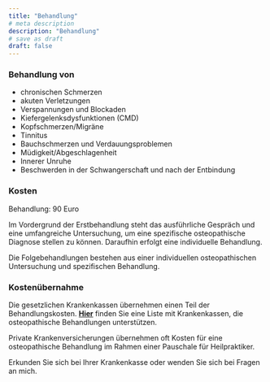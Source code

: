 ```yaml
---
title: "Behandlung"
# meta description
description: "Behandlung"
# save as draft
draft: false
---  
```






### Behandlung von

* chronischen Schmerzen
* akuten Verletzungen
* Verspannungen und Blockaden
* Kiefergelenksdysfunktionen (CMD)
* Kopfschmerzen/Migräne
* Tinnitus
* Bauchschmerzen und Verdauungsproblemen
* Müdigkeit/Abgeschlagenheit
* Innerer Unruhe
* Beschwerden in der Schwangerschaft und nach der Entbindung  


### Kosten  

Behandlung: 90 Euro  

Im Vordergrund der Erstbehandlung steht das ausführliche Gespräch und eine umfangreiche Untersuchung, um eine spezifische osteopathische Diagnose stellen zu können. Daraufhin erfolgt eine individuelle Behandlung.   


<p>Die Folgebehandlungen bestehen aus einer individuellen osteopathischen Untersuchung und spezifischen Behandlung.  
</p> 


 ### Kostenübernahme  


Die gesetzlichen Krankenkassen übernehmen einen Teil der Behandlungskosten. **[Hier](https://www.krankenkassen.de/gesetzliche-krankenkassen/leistungen-gesetzliche-krankenkassen/alternative-heilmethoden/osteopathie/)** finden Sie eine Liste mit Krankenkassen, die osteopathische Behandlungen unterstützen.  

Private Krankenversicherungen übernehmen oft Kosten für eine osteopathische Behandlung im Rahmen einer Pauschale für Heilpraktiker. 

Erkunden Sie sich bei Ihrer Krankenkasse oder wenden Sie sich bei Fragen an mich.

